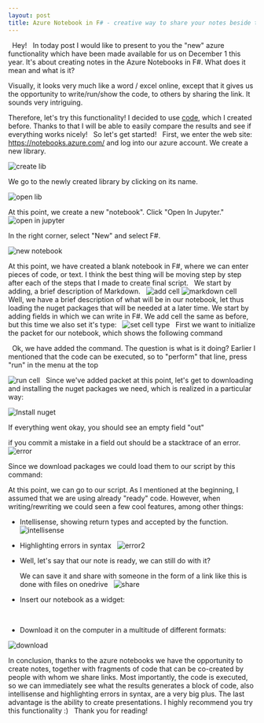 ```yaml
---
layout: post
title: Azure Notebook in F# - creative way to share your notes beside the code.
---
```

 
Hey!
 
In today post I would like to present to you the "new" azure functionality which have been made available for us on December 1 this year. It's about creating notes in the Azure Notebooks in F#. What does it mean and what is it?

Visually, it looks very much like a word / excel online, except that it gives us the opportunity to write/run/show the code, to others by sharing the link. It sounds very intriguing.

Therefore, let's try this functionality! I decided to use [code](https://github.com/MNie/AzureTextAnalysis), which I created before. Thanks to that I will be able to easily compare the results and see if everything works nicely!
 
So let's get started!
 
First, we enter the web site: https://notebooks.azure.com/ and log into our azure account.
We create a new library.

![create lib](https://mnie.github.com/img/26-12-2016AzureNotebooks/createLib.png)

We go to the newly created library by clicking on its name. 

![open lib](https://mnie.github.com/img/26-12-2016AzureNotebooks/openLib.png)

At this point, we create a new "notebook".
Click "Open In Jupyter."
 
![open in jupyter](https://mnie.github.com/img/26-12-2016AzureNotebooks/openJupy.png)

In the right corner, select "New" and select F#.

![new notebook](https://mnie.github.com/img/26-12-2016AzureNotebooks/newNotebook.png)

At this point, we have created a blank notebook in F#, where we can enter pieces of code, or text. I think the best thing will be moving step by step after each of the steps that I made to create final script.
 
We start by adding, a brief description of Markdown.
 
![add cell](https://mnie.github.com/img/26-12-2016AzureNotebooks/insertCellabove.png)
![markdown cell](https://mnie.github.com/img/26-12-2016AzureNotebooks/markdowncell1.png)
 
Well, we have a brief description of what will be in our notebook, let thus loading the nuget packages that will be needed at a later time. We start by adding fields in which we can write in F#. We add cell the same as before, but this time we also set it's type:
 
![set cell type](https://mnie.github.com/img/26-12-2016AzureNotebooks/setCellType.png)
 
First we want to initialize the packet for our notebook, which shows the following command
 
<script src="https://gist.github.com/MNie/f884ed41999e93bc51bc473811c7ae37.js"></script>
 
Ok, we have added the command. The question is what is it doing? Earlier I mentioned that the code can be executed, so to "perform" that line, press "run" in the menu at the top

![run cell](https://mnie.github.com/img/26-12-2016AzureNotebooks/howToRunCell.png)
 
Since we've added packet at this point, let's get to downloading and installing the nuget packages we need, which is realized in a particular way:
 
<script src="https://gist.github.com/MNie/432dbf1fba6ba2bea5cb60173e4359b0.js"></script>
![Install nuget](https://mnie.github.com/img/26-12-2016AzureNotebooks/installNuget.png)

If everything went okay, you should see an empty field "out" 

if you commit a mistake in a field out should be a stacktrace of an error.
 
![error](https://mnie.github.com/img/26-12-2016AzureNotebooks/error1.png)

Since we download packages we could load them to our script by this command:

<script src="https://gist.github.com/MNie/00c2dfed665b6b95b36567c67a70472d.js"></script>

At this point, we can go to our script. As I mentioned at the beginning, I assumed that we are using already "ready" code. However, when writing/rewriting we could seen a few cool features, among other things:

- Intellisense, showing return types and accepted by the function.
 
![intellisense](https://mnie.github.com/img/26-12-2016AzureNotebooks/intellisense.png)
 
- Highlighting errors in syntax
 
![error2](https://mnie.github.com/img/26-12-2016AzureNotebooks/error2.png)
 
- Well, let's say that our note is ready, we can still do with it?

  We can save it and share with someone in the form of a link like this is done with files on onedrive
 
![share](https://mnie.github.com/img/26-12-2016AzureNotebooks/share.png)
 
- Insert our notebook as a widget:

<script src="https://npmcdn.com/jupyter-js-widgets@~1.2.0/dist/embed.js"></script><script type="application/vnd.jupyter-embedded-widgets">{}</script>
 
- Download it on the computer in a multitude of different formats:

![download](https://mnie.github.com/img/26-12-2016AzureNotebooks/download.png)

In conclusion, thanks to the azure notebooks we have the opportunity to create notes, together with fragments of code that can be co-created by people with whom we share links. Most importantly, the code is executed, so we can immediately see what the results generates a block of code, also intellisense and highlighting errors in syntax, are a very big plus. The last advantage is the ability to create presentations. I highly recommend you try this functionality :)
 
Thank you for reading!
